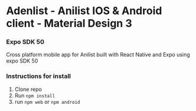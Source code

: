 # Adenlist - Anilist IOS & Android client - Material Design 3
### Expo SDK 50

Cross platform mobile app for Anilist built with React Native and Expo using expo SDK 50

### Instructions for install
1. Clone repo
2. Run `npm install`
3. run `npm web` or `npm android`
